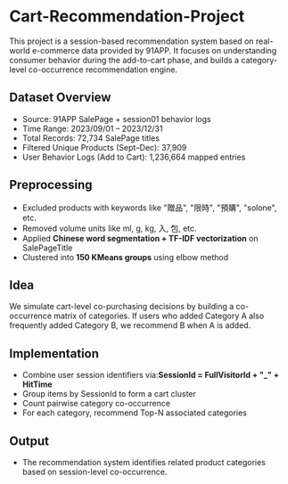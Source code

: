 # Cart-Recommendation-Project
This project is a session-based recommendation system based on real-world e-commerce data provided by 91APP. It focuses on understanding consumer behavior during the add-to-cart phase, and builds a category-level co-occurrence recommendation engine.
## Dataset Overview
- Source: 91APP SalePage + session01 behavior logs  
- Time Range: 2023/09/01 – 2023/12/31  
- Total Records: 72,734 SalePage titles  
- Filtered Unique Products (Sept–Dec): 37,909  
- User Behavior Logs (Add to Cart): 1,236,664 mapped entries
## Preprocessing
- Excluded products with keywords like "贈品", "限時", "預購", "solone", etc.
- Removed volume units like ml, g, kg, 入, 包, etc.
- Applied **Chinese word segmentation + TF-IDF vectorization** on SalePageTitle
- Clustered into **150 KMeans groups** using elbow method
## Idea
We simulate cart-level co-purchasing decisions by building a co-occurrence matrix of categories.
If users who added Category A also frequently added Category B, we recommend B when A is added.
## Implementation
- Combine user session identifiers via:**SessionId = FullVisitorId + "_" + HitTime**
- Group items by SessionId to form a cart cluster
- Count pairwise category co-occurrence
- For each category, recommend Top-N associated categories
## Output
- The recommendation system identifies related product categories based on session-level co-occurrence.
